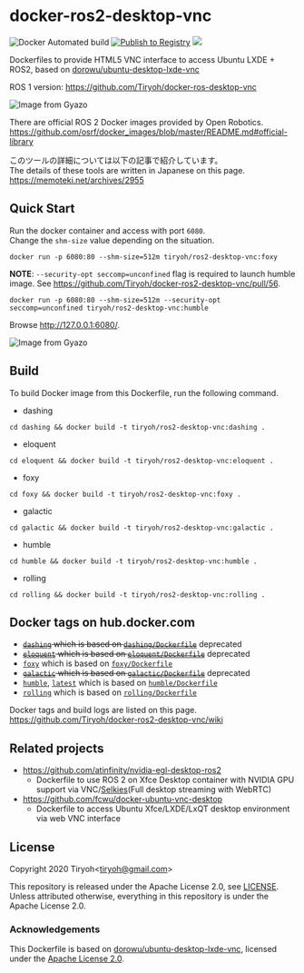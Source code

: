 # docker-ros2-desktop-vnc

![Docker Automated build](https://img.shields.io/docker/automated/tiryoh/ros2-desktop-vnc)
[![Publish to Registry](https://github.com/Tiryoh/docker-ros2-desktop-vnc/workflows/Publish%20to%20Registry/badge.svg?branch=master)](https://github.com/Tiryoh/docker-ros2-desktop-vnc/actions?query=workflow%3A%22Publish+to+Registry%22+branch%3Amaster)
[![](https://img.shields.io/docker/pulls/tiryoh/ros2-desktop-vnc.svg)](https://hub.docker.com/r/tiryoh/ros2-desktop-vnc)

Dockerfiles to provide HTML5 VNC interface to access Ubuntu LXDE + ROS2, based on [dorowu/ubuntu-desktop-lxde-vnc](https://github.com/fcwu/docker-ubuntu-vnc-desktop)

ROS 1 version: https://github.com/Tiryoh/docker-ros-desktop-vnc

![Image from Gyazo](https://i.gyazo.com/5a71a36dc9d6106ef794fbcb86af7e7f.gif)

There are official ROS 2 Docker images provided by Open Robotics.  
https://github.com/osrf/docker_images/blob/master/README.md#official-library

このツールの詳細については以下の記事で紹介しています。  
The details of these tools are written in Japanese on this page.  
https://memoteki.net/archives/2955

## Quick Start

Run the docker container and access with port `6080`.  
Change the `shm-size` value depending on the situation.

```
docker run -p 6080:80 --shm-size=512m tiryoh/ros2-desktop-vnc:foxy
```

__NOTE__: `--security-opt seccomp=unconfined` flag is required to launch humble image. See https://github.com/Tiryoh/docker-ros2-desktop-vnc/pull/56.

```
docker run -p 6080:80 --shm-size=512m --security-opt seccomp=unconfined tiryoh/ros2-desktop-vnc:humble
```

Browse http://127.0.0.1:6080/.

![Image from Gyazo](https://i.gyazo.com/ab43ab3f6dc10b5186416499e49d0bbe.jpg)

## Build

To build Docker image from this Dockerfile, run the following command.

* dashing
```
cd dashing && docker build -t tiryoh/ros2-desktop-vnc:dashing .
```

* eloquent
```
cd eloquent && docker build -t tiryoh/ros2-desktop-vnc:eloquent .
```

* foxy
```
cd foxy && docker build -t tiryoh/ros2-desktop-vnc:foxy .
```

* galactic
```
cd galactic && docker build -t tiryoh/ros2-desktop-vnc:galactic .
```

* humble
```
cd humble && docker build -t tiryoh/ros2-desktop-vnc:humble .
```

* rolling
```
cd rolling && docker build -t tiryoh/ros2-desktop-vnc:rolling .
```

## Docker tags on hub.docker.com

* ~~[`dashing`](https://hub.docker.com/r/tiryoh/ros2-desktop-vnc/tags?page=1&name=dashing) which is based on [`dashing/Dockerfile`](./dashing/Dockerfile)~~ deprecated
* ~~[`eloquent`](https://hub.docker.com/r/tiryoh/ros2-desktop-vnc/tags?page=1&name=eloquent) which is based on [`eloquent/Dockerfile`](./eloquent/Dockerfile)~~ deprecated
* [`foxy`](https://hub.docker.com/r/tiryoh/ros2-desktop-vnc/tags?page=1&name=foxy) which is based on [`foxy/Dockerfile`](./foxy/Dockerfile)
* ~~[`galactic`](https://hub.docker.com/r/tiryoh/ros2-desktop-vnc/tags?page=1&name=galactic) which is based on [`galactic/Dockerfile`](./galactic/Dockerfile)~~ deprecated
* [`humble`](https://hub.docker.com/r/tiryoh/ros2-desktop-vnc/tags?page=1&name=humble), [`latest`](https://hub.docker.com/r/tiryoh/ros2-desktop-vnc/tags?page=1&name=latest) which is based on [`humble/Dockerfile`](./humble/Dockerfile)
* [`rolling`](https://hub.docker.com/r/tiryoh/ros2-desktop-vnc/tags?page=1&name=rolling) which is based on [`rolling/Dockerfile`](./rolling/Dockerfile)

Docker tags and build logs are listed on this page.  
https://github.com/Tiryoh/docker-ros2-desktop-vnc/wiki

## Related projects

* https://github.com/atinfinity/nvidia-egl-desktop-ros2
  * Dockerfile to use ROS 2 on Xfce Desktop container with NVIDIA GPU support via VNC/[Selkies](https://github.com/selkies-project/selkies-gstreamer)(Full desktop streaming with WebRTC)
* https://github.com/fcwu/docker-ubuntu-vnc-desktop
  * Dockerfile to access Ubuntu Xfce/LXDE/LxQT desktop environment via web VNC interface 

## License

Copyright 2020 Tiryoh\<tiryoh@gmail.com\>

This repository is released under the Apache License 2.0, see [LICENSE](./LICENSE).  
Unless attributed otherwise, everything in this repository is under the Apache License 2.0.

### Acknowledgements

This Dockerfile is based on [dorowu/ubuntu-desktop-lxde-vnc](https://github.com/fcwu/docker-ubuntu-vnc-desktop), licensed under the [Apache License 2.0](https://github.com/fcwu/docker-ubuntu-vnc-desktop/blob/60f9ae18e71e9fabbfb23f67b212e64ab72c206e/LICENSE).
